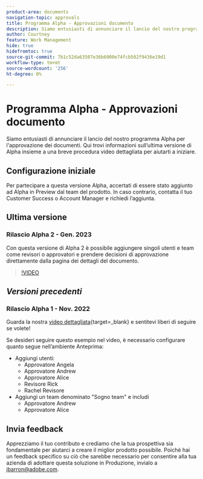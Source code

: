 ```yaml
---
product-area: documents
navigation-topic: approvals
title: Programma Alpha - Approvazioni documento
description: Siamo entusiasti di annunciare il lancio del nostro programma Alpha per l'approvazione dei documenti. Qui trovi informazioni sull’ultima versione di Alpha insieme a una breve procedura video dettagliata per aiutarti a iniziare.
author: Courtney
feature: Work Management
hide: true
hidefromtoc: true
source-git-commit: 7b1c52da63507e36b6000e74fcb502f9436e19d1
workflow-type: tm+mt
source-wordcount: '256'
ht-degree: 0%

---
```



# Programma Alpha - Approvazioni documento

Siamo entusiasti di annunciare il lancio del nostro programma Alpha per l&#39;approvazione dei documenti. Qui trovi informazioni sull’ultima versione di Alpha insieme a una breve procedura video dettagliata per aiutarti a iniziare.

## Configurazione iniziale

Per partecipare a questa versione Alpha, accertati di essere stato aggiunto ad Alpha in Preview dal team del prodotto. In caso contrario, contatta il tuo Customer Success o Account Manager e richiedi l’aggiunta.

## Ultima versione

### Rilascio Alpha 2 - Gen. 2023

Con questa versione di Alpha 2 è possibile aggiungere singoli utenti e team come revisori o approvatori e prendere decisioni di approvazione direttamente dalla pagina dei dettagli del documento.

>[!VIDEO](https://video.tv.adobe.com/v/3413941/?quality=12)

## _Versioni precedenti_

### Rilascio Alpha 1 - Nov. 2022

Guarda la nostra [video dettagliata](https://video.tv.adobe.com/v/3412837){target=_blank} e sentitevi liberi di seguire se volete!

Se desideri seguire questo esempio nel video, è necessario configurare quanto segue nell’ambiente Anteprima:

* Aggiungi utenti:
   * Approvatore Angela
   * Approvatore Andrew
   * Approvatore Alice
   * Revisore Rick
   * Rachel Revisore
* Aggiungi un team denominato &quot;Sogno team&quot; e includi
   * Approvatore Andrew
   * Approvatore Alice

## Invia feedback

Apprezziamo il tuo contributo e crediamo che la tua prospettiva sia fondamentale per aiutarci a creare il miglior prodotto possibile. Poiché hai un feedback specifico su ciò che sarebbe necessario per consentire alla tua azienda di adottare questa soluzione in Produzione, invialo a [jbarron@adobe.com](mailto:jbarron@adobe.com).